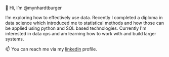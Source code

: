 👋 Hi, I’m @mynhardtburger

I’m exploring how to effectively use data. Recently I completed a diploma in data science which introduced me to statistical methods and how those can be applied using python and SQL based technologies. Currently I'm interested in data ops and am learning how to work with and build larger systems.

📫 You can reach me via my [linkedin](https://www.linkedin.com/in/mynhardtb/) profile.

<!---
mynhardtburger/mynhardtburger is a ✨ special ✨ repository because its `README.md` (this file) appears on your GitHub profile.
You can click the Preview link to take a look at your changes.
--->
